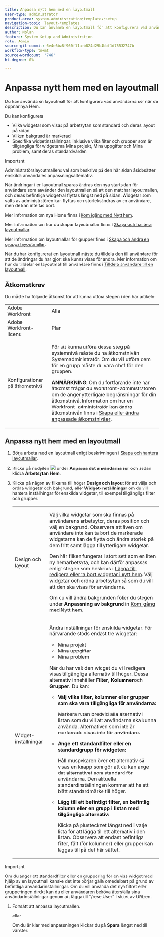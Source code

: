 ```yaml
---
title: Anpassa nytt hem med en layoutmall
user-type: administrator
product-area: system-administration;templates;setup
navigation-topic: layout-templates
description: Du kan använda en layoutmall för att konfigurera vad användarna ser när de öppnar nya Hem.
author: Nolan
feature: System Setup and Administration
role: Admin
source-git-commit: 6e4e6ba8f960f11aeb824d29b4bbf1d75532747b
workflow-type: tm+mt
source-wordcount: '746'
ht-degree: 0%

---
```


# Anpassa nytt hem med en layoutmall

Du kan använda en layoutmall för att konfigurera vad användarna ser när de öppnar nya Hem.

Du kan konfigurera

* Vilka widgetar som visas på arbetsytan som standard och deras layout på sidan
* Vilken bakgrund är markerad
* Specifika widgetinställningar, inklusive vilka filter och grupper som är tillgängliga för widgetarna Mina projekt, Mina uppgifter och Mina problem, samt deras standardvärden

>[!IMPORTANT]
>
>Administratörslayoutmallens val som beskrivs på den här sidan åsidosätter enskilda användares anpassningsalternativ.
>
>När ändringar i en layoutmall sparas ändras den nya startsidan för användare som använder den layoutmallen så att den matchar layoutmallen, och deras befintliga widgetval flyttas längst ned på sidan. Widgetar som valts av administratören kan flyttas och storleksändras av en användare, men de kan inte tas bort.

Mer information om nya Home finns i [Kom igång med Nytt hem](/help/quicksilver/workfront-basics/using-home/new-home/get-started-with-new-home.md).

Mer information om hur du skapar layoutmallar finns i [Skapa och hantera layoutmallar](../use-layout-templates/create-and-manage-layout-templates.md).

Mer information om layoutmallar för grupper finns i [Skapa och ändra en grupps layoutmallar](../../../administration-and-setup/manage-groups/work-with-group-objects/create-and-modify-a-groups-layout-templates.md).

När du har konfigurerat en layoutmall måste du tilldela den till användare för att de ändringar du har gjort ska kunna visas för andra. Mer information om hur du tilldelar en layoutmall till användare finns i [Tilldela användare till en layoutmall](../use-layout-templates/assign-users-to-layout-template.md).

## Åtkomstkrav

Du måste ha följande åtkomst för att kunna utföra stegen i den här artikeln:

<table style="table-layout:auto"> 
 <col> 
 <col> 
 <tbody> 
  <tr> 
   <td role="rowheader">Adobe Workfront</td> 
   <td>Alla</td> 
  </tr> 
  <tr> 
   <td role="rowheader">Adobe Workfront-licens</td> 
   <td>Plan</td> 
  </tr> 
  <tr> 
   <td role="rowheader">Konfigurationer på åtkomstnivå</td> 
   <td> <p>För att kunna utföra dessa steg på systemnivå måste du ha åtkomstnivån Systemadministratör.
Om du vill utföra dem för en grupp måste du vara chef för den gruppen.</p> <p><b>ANMÄRKNING</b>: Om du fortfarande inte har åtkomst frågar du Workfront-administratören om de anger ytterligare begränsningar för din åtkomstnivå. Information om hur en Workfront-administratör kan ändra åtkomstnivån finns i <a href="../../../administration-and-setup/add-users/configure-and-grant-access/create-modify-access-levels.md" class="MCXref xref">Skapa eller ändra anpassade åtkomstnivåer</a>.</p> </td> 
  </tr> 
 </tbody> 
</table>

## Anpassa nytt hem med en layoutmall

1. Börja arbeta med en layoutmall enligt beskrivningen i [Skapa och hantera layoutmallar](../../../administration-and-setup/customize-workfront/use-layout-templates/create-and-manage-layout-templates.md).

1. Klicka på nedpilen ![](assets/dropdown-arrow.png) under **Anpassa det användarna ser** och sedan klicka **Arbetsytan Hem**.

1. Klicka på någon av flikarna till höger **Design och layout** för att välja och ordna widgetar och bakgrund, eller **Widget-inställningar** om du vill hantera inställningar för enskilda widgetar, till exempel tillgängliga filter och grupper.

   <table style="table-layout:auto"> 
    <col> 
    <col> 
    <tbody> 
     <tr> 
      <td role="rowheader">Design och layout</td> 
      <td>
      <p>Välj vilka widgetar som ska finnas på användarens arbetsytor, deras position och välj en bakgrund. Observera att även om användare inte kan ta bort de markerade widgetarna kan de flytta och ändra storlek på dem fritt samt lägga till ytterligare widgetar.</p>
      <p>Den här fliken fungerar i stort sett som en liten ny hemarbetsyta, och kan därför anpassas enligt stegen som beskrivs i <a href="/help/quicksilver/workfront-basics/using-home/new-home/add-edit-remove-widgets-in-new-home.md" class="MCXref xref">Lägga till, redigera eller ta bort widgetar i nytt hem</a>. Välj widgetar och ordna arbetsytan så som du vill att den ska visas för användarna.</p>
      <p>Om du vill ändra bakgrunden följer du stegen under <b>Anpassning av bakgrund</b> in <a href="/help/quicksilver/workfront-basics/using-home/new-home/get-started-with-new-home.md" class="MCXref xref">Kom igång med Nytt hem</a>.</p>
      </td> 
     </tr> 
     <tr> 
      <td role="rowheader">Widget-inställningar</td> 
      <td>
      <p>Ändra inställningar för enskilda widgetar. För närvarande stöds endast tre widgetar:</p>
      <ul>
        <li>Mina projekt</li>
        <li>Mina uppgifter</li>
        <li>Mina problem</li>
      </ul>
      <p>När du har valt den widget du vill redigera visas tillgängliga alternativ till höger. Dessa alternativ innehåller <b>Filter</b>, <b>Kolumner</b>och <b>Grupper</b>. Du kan:</p>
      <ul>
        <li><b>Välj vilka filter, kolumner eller grupper som ska vara tillgängliga för användarna:</b><p>Markera rutan bredvid alla alternativ i listan som du vill att användarna ska kunna använda. Alternativen som inte är markerade visas inte för användare.</li></p>
        <li><b>Ange ett standardfilter eller en standardgrupp för widgeten:</b><p>Håll muspekaren över ett alternativ så visas en knapp som gör att du kan ange det alternativet som standard för användarna. Den aktuella standardinställningen kommer att ha ett blått standardmärke till höger.</li></p>
        <li><b>Lägg till ett befintligt filter, en befintlig kolumn eller en grupp i listan med tillgängliga alternativ:</b><p>Klicka på plustecknet längst ned i varje lista för att lägga till ett alternativ i den listan. Observera att endast befintliga filter, fält (för kolumner) eller grupper kan läggas till på det här sättet.</li></p>
      </ul>
      </td> 
     </tr>
    </tbody> 
   </table>

>[!IMPORTANT]
>
>Om du anger ett standardfilter eller en gruppering för en viss widget med hjälp av en layoutmall kanske det inte börjar gälla omedelbart på grund av befintliga användarinställningar. Om du vill använda det nya filtret eller grupperingen direkt kan du eller användaren behöva återställa sina användarinställningar genom att lägga till &quot;/resetUser&quot; i slutet av URL:en.

1. Fortsätt att anpassa layoutmallen.

   eller

   Om du är klar med anpassningen klickar du på **Spara** längst ned till vänster.

